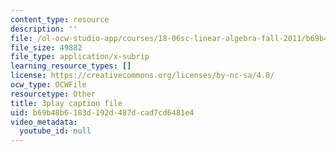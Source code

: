 ```yaml
---
content_type: resource
description: ''
file: /ol-ocw-studio-app/courses/18-06sc-linear-algebra-fall-2011/b69b48b6183d192d487dcad7cd6481e4_VqP2tREMvt0.srt
file_size: 49882
file_type: application/x-subrip
learning_resource_types: []
license: https://creativecommons.org/licenses/by-nc-sa/4.0/
ocw_type: OCWFile
resourcetype: Other
title: 3play caption file
uid: b69b48b6-183d-192d-487d-cad7cd6481e4
video_metadata:
  youtube_id: null
---
```

